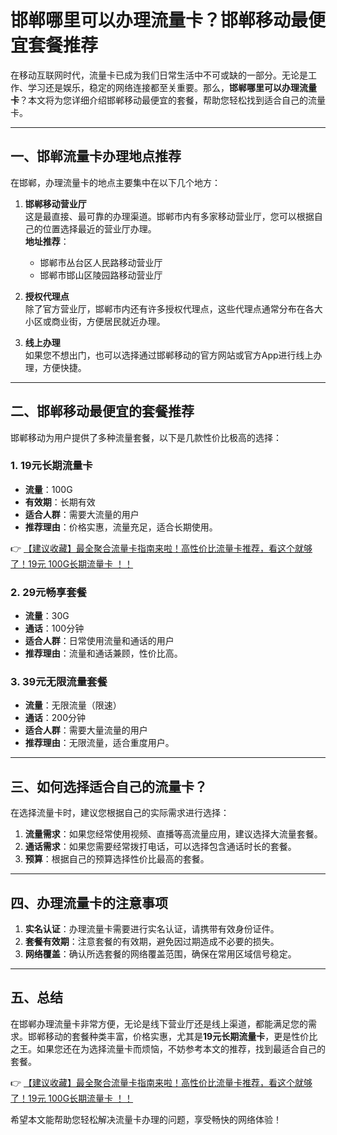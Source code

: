 # 邯郸哪里可以办理流量卡？邯郸移动最便宜套餐推荐

在移动互联网时代，流量卡已成为我们日常生活中不可或缺的一部分。无论是工作、学习还是娱乐，稳定的网络连接都至关重要。那么，**邯郸哪里可以办理流量卡**？本文将为您详细介绍邯郸移动最便宜的套餐，帮助您轻松找到适合自己的流量卡。

---

## 一、邯郸流量卡办理地点推荐

在邯郸，办理流量卡的地点主要集中在以下几个地方：

1. **邯郸移动营业厅**  
   这是最直接、最可靠的办理渠道。邯郸市内有多家移动营业厅，您可以根据自己的位置选择最近的营业厅办理。  
   **地址推荐**：  
   - 邯郸市丛台区人民路移动营业厅  
   - 邯郸市邯山区陵园路移动营业厅  

2. **授权代理点**  
   除了官方营业厅，邯郸市内还有许多授权代理点，这些代理点通常分布在各大小区或商业街，方便居民就近办理。

3. **线上办理**  
   如果您不想出门，也可以选择通过邯郸移动的官方网站或官方App进行线上办理，方便快捷。

---

## 二、邯郸移动最便宜的套餐推荐

邯郸移动为用户提供了多种流量套餐，以下是几款性价比极高的选择：

### 1. **19元长期流量卡**  
   - **流量**：100G  
   - **有效期**：长期有效  
   - **适合人群**：需要大流量的用户  
   - **推荐理由**：价格实惠，流量充足，适合长期使用。  

👉 [【建议收藏】最全聚合流量卡指南来啦！高性价比流量卡推荐，看这个就够了！19元 100G长期流量卡 ！！](https://bit.ly/Liuliangka)

### 2. **29元畅享套餐**  
   - **流量**：30G  
   - **通话**：100分钟  
   - **适合人群**：日常使用流量和通话的用户  
   - **推荐理由**：流量和通话兼顾，性价比高。

### 3. **39元无限流量套餐**  
   - **流量**：无限流量（限速）  
   - **通话**：200分钟  
   - **适合人群**：需要大量流量的用户  
   - **推荐理由**：无限流量，适合重度用户。

---

## 三、如何选择适合自己的流量卡？

在选择流量卡时，建议您根据自己的实际需求进行选择：

1. **流量需求**：如果您经常使用视频、直播等高流量应用，建议选择大流量套餐。  
2. **通话需求**：如果您需要经常拨打电话，可以选择包含通话时长的套餐。  
3. **预算**：根据自己的预算选择性价比最高的套餐。

---

## 四、办理流量卡的注意事项

1. **实名认证**：办理流量卡需要进行实名认证，请携带有效身份证件。  
2. **套餐有效期**：注意套餐的有效期，避免因过期造成不必要的损失。  
3. **网络覆盖**：确认所选套餐的网络覆盖范围，确保在常用区域信号稳定。

---

## 五、总结

在邯郸办理流量卡非常方便，无论是线下营业厅还是线上渠道，都能满足您的需求。邯郸移动的套餐种类丰富，价格实惠，尤其是**19元长期流量卡**，更是性价比之王。如果您还在为选择流量卡而烦恼，不妨参考本文的推荐，找到最适合自己的套餐。

👉 [【建议收藏】最全聚合流量卡指南来啦！高性价比流量卡推荐，看这个就够了！19元 100G长期流量卡 ！！](https://bit.ly/Liuliangka)

希望本文能帮助您轻松解决流量卡办理的问题，享受畅快的网络体验！
